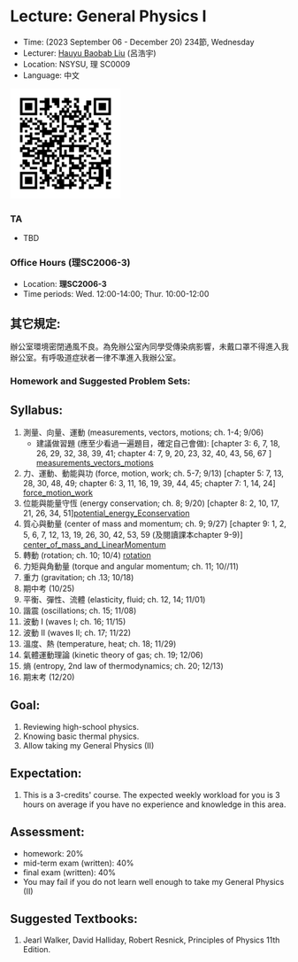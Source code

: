 # Lecture: General Physics I
* Time: (2023 September 06 - December 20) 234節, Wednesday
* Lecturer: [Hauyu Baobab Liu](https://baobabyoo.github.io/) (呂浩宇)
* Location: NSYSU, 理 SC0009
* Language: 中文

<img src="./images/qrcode.png" alt="QRcode" width="200px"/>

### TA
- TBD
  
### Office Hours (理SC2006-3)
- Location: **理SC2006-3**
- Time periods: Wed. 12:00-14:00; Thur. 10:00-12:00

## 其它規定:
辦公室環境密閉通風不良。為免辦公室內同學受傳染病影響，未戴口罩不得進入我辦公室。有呼吸道症狀者一律不準進入我辦公室。

### Homework and Suggested Problem Sets:

## Syllabus:
1.	測量、向量、運動 (measurements, vectors, motions; ch. 1-4; 9/06)
    - 建議做習題 (應至少看過一遍題目，確定自己會做): [chapter 3: 6, 7, 18, 26, 29, 32, 38, 39, 41; chapter 4: 7, 9, 20, 23, 32, 40, 43, 56, 67 ] [measurements_vectors_motions](https://github.com/baobabyoo/Lecture_GeneralPhysicsII_2023Sep_ChemDept/blob/main/lecture_notes/measurements_vectors_motions.pdf)
2.	力、運動、動能與功 (force, motion, work; ch. 5-7; 9/13) [chapter 5: 7, 13, 28, 30, 48, 49; chapter 6: 3, 11, 16, 19, 39, 44, 45; chapter 7: 1, 14, 24] [force_motion_work](https://github.com/baobabyoo/Lecture_GeneralPhysicsII_2023Sep_ChemDept/blob/main/lecture_notes/force_motion_work.pdf)
3.	位能與能量守恆 (energy conservation; ch. 8; 9/20) [chapter 8: 2, 10, 17, 21, 26, 34, 51][potential_energy_Econservation](https://github.com/baobabyoo/Lecture_GeneralPhysicsII_2023Sep_ChemDept/blob/main/lecture_notes/PotentialEnergy_Econservation.pdf)
4.	質心與動量 (center of mass and momentum; ch. 9; 9/27) [chapter 9: 1, 2, 5, 6, 7, 12, 13, 19, 26, 30, 42, 53, 59 (及閱讀課本chapter 9-9)] [center_of_mass_and_LinearMomentum](https://github.com/baobabyoo/Lecture_GeneralPhysicsII_2023Sep_ChemDept/blob/main/lecture_notes/com_momentum.pdf)
5.	轉動 (rotation; ch. 10; 10/4) [rotation](https://github.com/baobabyoo/Lecture_GeneralPhysicsII_2023Sep_ChemDept/blob/main/lecture_notes/rotation.pdf)
6.	力矩與角動量 (torque and angular momentum; ch. 11; 10//11)
7.	重力 (gravitation; ch .13; 10/18)
8.	期中考 (10/25)
9.	平衡、彈性、流體 (elasticity, fluid; ch. 12, 14; 11/01)
10.	諧震 (oscillations; ch. 15; 11/08)
11.	波動 I (waves I; ch. 16; 11/15)
12.	波動 II (waves II; ch. 17; 11/22)
13.	溫度、熱 (temperature, heat; ch. 18; 11/29)
14.	氣體運動理論 (kinetic theory of gas; ch. 19; 12/06)
15.	熵 (entropy, 2nd law of thermodynamics; ch. 20; 12/13) 
16.	期末考 (12/20)

## Goal:
1. Reviewing high-school physics.
2. Knowing basic thermal physics.
3. Allow taking my General Physics (II)

## Expectation:
1. This is a 3-credits' course. The expected weekly workload for you is 3 hours on average if you have no experience and knowledge in this area.

## Assessment:
- homework: 20%
- mid-term exam (written): 40%
- final exam (written): 40%
- You may fail if you do not learn well enough to take my General Physics (II)

## Suggested Textbooks:
1. Jearl Walker, David Halliday, Robert Resnick, Principles of Physics 11th Edition.


